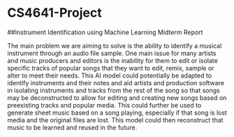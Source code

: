 # CS4641-Project

##Instrument Identification using Machine Learning Midterm Report

The main problem we are aiming to solve is the ability to identify a musical instrument through an audio file sample. One main issue for many artists and music producers and editors is the inability for them to edit or isolate specific tracks of popular songs that they want to edit, remix, sample or alter to meet their needs. This AI model could potentially be adapted to identify instruments and their notes and aid artists and production software in isolating instruments and tracks from the rest of the song so that songs may be deconstructed to allow for editing and creating new songs based on preexisting tracks and popular media. This could further be used to generate sheet music based on a song playing, especially if that song is lost media and the original files are lost. This model could then reconstruct that music to be learned and reused in the future.
